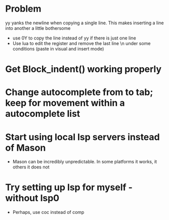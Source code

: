 
# Problem
yy yanks the newline when copying a single line.
This makes inserting a line into another a little bothersome

- use 0Y to copy the line instead of yy if there is just one line
- Use lua to edit the register and remove the last line \n under some conditions (paste in visual and insert mode)

# Get Block_indent() working properly

# Change autocomplete from <c-n> to tab; keep <c-n> for movement within a autocomplete list

# Start using local lsp servers instead of Mason
- Mason can be incredibly unpredictable. In some platforms it works, it others it does not

# Try setting up lsp for myself - without lsp0
- Perhaps, use coc instead of comp








